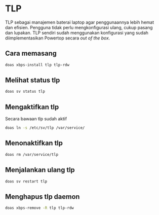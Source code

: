 # TLP

TLP sebagai manajemen baterai laptop agar penggunaannya lebih hemat dan efisien. Pengguna tidak perlu mengkonfigurasi ulang, cukup pasang dan lupakan. TLP sendiri sudah menggunakan konfigurasi yang sudah diimplementasikan Powertop secara _out of the box_.

## Cara memasang

```sh
doas xbps-install tlp tlp-rdw
```

## Melihat status tlp

```sh
doas sv status tlp
```

## Mengaktifkan tlp

Secara bawaan tlp sudah aktif

```sh
doas ln -s /etc/sv/tlp /var/service/
```

## Menonaktifkan tlp

```sh
doas rm /var/service/tlp
```

## Menjalankan ulang tlp

```sh
doas sv restart tlp
```

## Menghapus tlp daemon

```sh
doas xbps-remove -R tlp tlp-rdw
```
